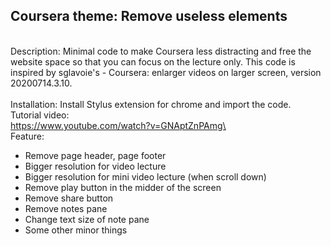 ## Coursera theme: Remove useless elements
\
Description: Minimal code to make Coursera less distracting and free the website space so that you can focus on the lecture only. This code is inspired by sglavoie's - Coursera: enlarger videos on larger screen, version 20200714.3.10.\
\
Installation: Install Stylus extension for chrome and import the code.\
Tutorial video:\
https://www.youtube.com/watch?v=GNAptZnPAmg\
\
Feature:
- Remove page header, page footer
- Bigger resolution for video lecture
- Bigger resolution for mini video lecture (when scroll down)
- Remove play button in the midder of the screen
- Remove share button
- Remove notes pane
- Change text size of note pane
- Some other minor things
